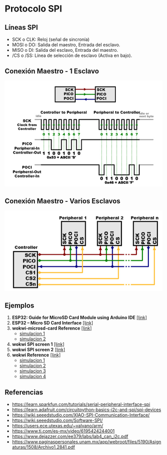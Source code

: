 # Protocolo SPI

## Líneas SPI

* SCK o CLK: Reloj (señal de sincronía)
* MOSI o DO: Salida del maestro, Entrada del esclavo.
* MISO o DI: Salida del esclavo, Entrada del maestro.
* /CS o /SS: Línea de selección de esclavo (Activa en bajo).

## Conexión Maestro - 1 Esclavo

![Maestro - 1 Esclavo](SPI-Master1Slave.png)

## Conexión Maestro - Varios Esclavos

![Maestro - Múltiples Esclavos](SPI-MasterMSlave.png)

## Ejemplos

1. **ESP32: Guide for MicroSD Card Module using Arduino IDE** [[link]](https://randomnerdtutorials.com/esp32-microsd-card-arduino/)
2. **ESP32 – Micro SD Card Interface** [[link]](https://www.instructables.com/ESP32-Micro-SD-Card-Interface/)
3. **wokwi-microsd-card Reference** [[link]](https://docs.wokwi.com/parts/wokwi-microsd-card)
   * [simulacion 1](https://wokwi.com/projects/310542489623724609)
   * [simulacion 2](https://wokwi.com/projects/310692660849410626)
4. **wokwi SPI screen 1** [[link]](https://wokwi.com/projects/389142490169497601)
5. **wokwi SPI screen 2** [[link]](https://wokwi.com/projects/409312856465230849)
6. **wokwi Reference** [[link]](https://docs.wokwi.com/parts/wokwi-ili9341)
   * [simulacion 1](https://wokwi.com/projects/307567201804616256)
   * [simulacion 2](https://wokwi.com/projects/307567963154678338)
   * [simulacion 3](https://wokwi.com/projects/307664460274729536)
   * [simulacion 4](https://wokwi.com/projects/308022099088245312)

## Referencias

* https://learn.sparkfun.com/tutorials/serial-peripheral-interface-spi
* https://learn.adafruit.com/circuitpython-basics-i2c-and-spi/spi-devices
* https://wiki.seeedstudio.com/XIAO-SPI-Communication-Interface/
* https://wiki.seeedstudio.com/Software-SPI/
* https://users.ece.utexas.edu/~valvano/arm/
* https://www.ti.com/es-mx/video/6195424244001
* https://www.dejazzer.com/ee379/labs/lab4_can_i2c.pdf
* https://www.paginaspersonales.unam.mx/app/webroot/files/5190/Asignaturas/1508/Archivo1.2841.pdf

